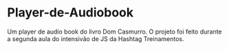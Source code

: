 # Player-de-Audiobook
Um player de audio book do livro Dom Casmurro. O projeto foi feito durante a segunda aula do intensivão de JS da Hashtag Treinamentos.
